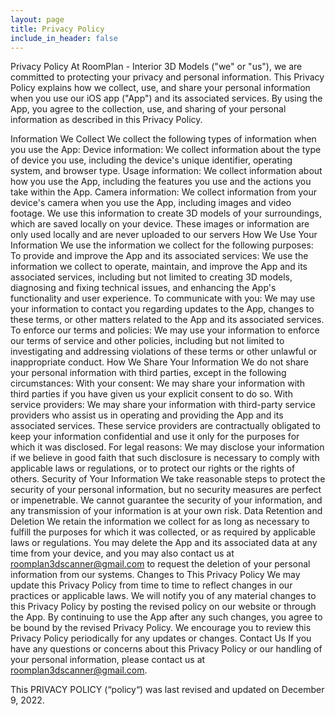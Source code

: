 ```yaml
---
layout: page
title: Privacy Policy
include_in_header: false
---
```


Privacy Policy
At RoomPlan - Interior 3D Models ("we" or "us"), we are committed to protecting your privacy and personal information. This Privacy Policy explains how we collect, use, and share your personal information when you use our iOS app ("App") and its associated services. By using the App, you agree to the collection, use, and sharing of your personal information as described in this Privacy Policy.

Information We Collect
We collect the following types of information when you use the App:
Device information: We collect information about the type of device you use, including the device's unique identifier, operating system, and browser type.
Usage information: We collect information about how you use the App, including the features you use and the actions you take within the App.
Camera information: We collect information from your device's camera when you use the App, including images and video footage. We use this information to create 3D models of your surroundings, which are saved locally on your device. These images or information are only used locally and are never uploaded to our servers 
How We Use Your Information
We use the information we collect for the following purposes:
To provide and improve the App and its associated services: We use the information we collect to operate, maintain, and improve the App and its associated services, including but not limited to creating 3D models, diagnosing and fixing technical issues, and enhancing the App's functionality and user experience.
To communicate with you: We may use your information to contact you regarding updates to the App, changes to these terms, or other matters related to the App and its associated services.
To enforce our terms and policies: We may use your information to enforce our terms of service and other policies, including but not limited to investigating and addressing violations of these terms or other unlawful or inappropriate conduct.
How We Share Your Information
We do not share your personal information with third parties, except in the following circumstances:
With your consent: We may share your information with third parties if you have given us your explicit consent to do so.
With service providers: We may share your information with third-party service providers who assist us in operating and providing the App and its associated services. These service providers are contractually obligated to keep your information confidential and use it only for the purposes for which it was disclosed.
For legal reasons: We may disclose your information if we believe in good faith that such disclosure is necessary to comply with applicable laws or regulations, or to protect our rights or the rights of others.
Security of Your Information
We take reasonable steps to protect the security of your personal information, but no security measures are perfect or impenetrable. We cannot guarantee the security of your information, and any transmission of your information is at your own risk.
Data Retention and Deletion
We retain the information we collect for as long as necessary to fulfill the purposes for which it was collected, or as required by applicable laws or regulations. You may delete the App and its associated data at any time from your device, and you may also contact us at roomplan3dscanner@gmail.com to request the deletion of your personal information from our systems.
Changes to This Privacy Policy
We may update this Privacy Policy from time to time to reflect changes in our practices or applicable laws. We will notify you of any material changes to this Privacy Policy by posting the revised policy on our website or through the App. By continuing to use the App after any such changes, you agree to be bound by the revised Privacy Policy. We encourage you to review this Privacy Policy periodically for any updates or changes.
Contact Us
If you have any questions or concerns about this Privacy Policy or our handling of your personal information, please contact us at roomplan3dscanner@gmail.com.

This PRIVACY POLICY (“policy“) was last revised and updated on December 9, 2022.
